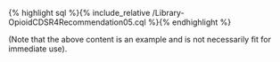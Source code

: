 {% highlight sql %}{% include_relative /Library-OpioidCDSR4Recommendation05.cql %}{% endhighlight %}

(Note that the above content is an example and is not necessarily fit for immediate use).
